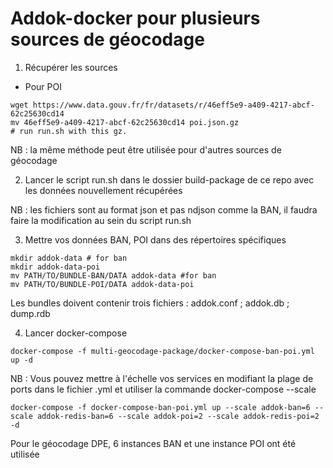 # Addok-docker pour plusieurs sources de géocodage

1. Récupérer les sources 

- Pour POI
```
wget https://www.data.gouv.fr/fr/datasets/r/46eff5e9-a409-4217-abcf-62c25630cd14
mv 46eff5e9-a409-4217-abcf-62c25630cd14 poi.json.gz
# run run.sh with this gz.
```

NB : la même méthode peut être utilisée pour d'autres sources de géocodage

2. Lancer le script run.sh dans le dossier build-package de ce repo avec les données nouvellement récupérées

NB : les fichiers sont au format json et pas ndjson comme la BAN, il faudra faire la modification au sein du script run.sh

3. Mettre vos données BAN, POI dans des répertoires spécifiques

```
mkdir addok-data # for ban
mkdir addok-data-poi
mv PATH/TO/BUNDLE-BAN/DATA addok-data #for ban
mv PATH/TO/BUNDLE-POI/DATA addok-data-poi
```

Les bundles doivent contenir trois fichiers : addok.conf ; addok.db ; dump.rdb

4. Lancer docker-compose

```
docker-compose -f multi-geocodage-package/docker-compose-ban-poi.yml up -d
```

NB : Vous pouvez mettre à l'échelle vos services en modifiant la plage de ports dans le fichier .yml et utiliser la commande docker-compose --scale

```
docker-compose -f docker-compose-ban-poi.yml up --scale addok-ban=6 --scale addok-redis-ban=6 --scale addok-poi=2 --scale addok-redis-poi=2 -d
```

Pour le géocodage DPE, 6 instances BAN et une instance POI ont été utilisée
